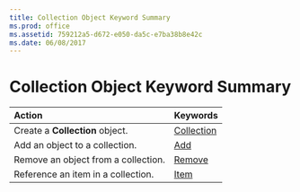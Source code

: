 ```yaml
---
title: Collection Object Keyword Summary
ms.prod: office
ms.assetid: 759212a5-d672-e050-da5c-e7ba38b8e42c
ms.date: 06/08/2017
---
```



# Collection Object Keyword Summary


|**Action**|**Keywords**|
|:-----|:-----|
|Create a  **Collection** object.|[Collection](collection-object.md)|
|Add an object to a collection.|[Add](add-method-visual-basic-for-applications.md)|
|Remove an object from a collection.|[Remove](remove-method-visual-basic-for-applications.md)|
|Reference an item in a collection.|[Item](item-method-visual-basic-for-applications.md)|

